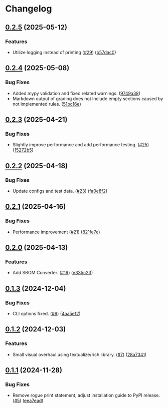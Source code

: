 # Changelog

## [0.2.5](https://github.com/BorekZnovustvoritel/SBOM-Grader/compare/v0.2.4...v0.2.5) (2025-05-12)


### Features

* Utilize logging instead of printing ([#29](https://github.com/BorekZnovustvoritel/SBOM-Grader/issues/29)) ([b57dac0](https://github.com/BorekZnovustvoritel/SBOM-Grader/commit/b57dac0c93358b971f50a30db7a881a101b1967a))

## [0.2.4](https://github.com/BorekZnovustvoritel/SBOM-Grader/compare/v0.2.3...v0.2.4) (2025-05-08)


### Bug Fixes

* Added mypy validation and fixed related warnings. ([9749a38](https://github.com/BorekZnovustvoritel/SBOM-Grader/commit/9749a381dc9ca8b52dd4b60b27da26c720624521))
* Markdown output of grading does not include empty sections caused by not implemented rules. ([51bc16e](https://github.com/BorekZnovustvoritel/SBOM-Grader/commit/51bc16e3e508fe0a393bc8a80bf3247e920c041b))

## [0.2.3](https://github.com/BorekZnovustvoritel/SBOM-Grader/compare/v0.2.2...v0.2.3) (2025-04-21)


### Bug Fixes

* Slightly improve performance and add performance testing. ([#25](https://github.com/BorekZnovustvoritel/SBOM-Grader/issues/25)) ([15272b5](https://github.com/BorekZnovustvoritel/SBOM-Grader/commit/15272b53a4b0aac1ec7eba1d1f01024debd77092))

## [0.2.2](https://github.com/BorekZnovustvoritel/SBOM-Grader/compare/v0.2.1...v0.2.2) (2025-04-18)


### Bug Fixes

* Update configs and test data. ([#23](https://github.com/BorekZnovustvoritel/SBOM-Grader/issues/23)) ([fa0e8f2](https://github.com/BorekZnovustvoritel/SBOM-Grader/commit/fa0e8f2f3b86c8db3388a54aec42c7424fb2544e))

## [0.2.1](https://github.com/BorekZnovustvoritel/SBOM-Grader/compare/v0.2.0...v0.2.1) (2025-04-16)


### Bug Fixes

* Performance improvement  ([#21](https://github.com/BorekZnovustvoritel/SBOM-Grader/issues/21)) ([821fe7e](https://github.com/BorekZnovustvoritel/SBOM-Grader/commit/821fe7ea0c86134fa2301748bda53b81bdcd1abe))

## [0.2.0](https://github.com/BorekZnovustvoritel/SBOM-Grader/compare/v0.1.3...v0.2.0) (2025-04-13)


### Features

* Add SBOM Converter. ([#19](https://github.com/BorekZnovustvoritel/SBOM-Grader/issues/19)) ([e335c23](https://github.com/BorekZnovustvoritel/SBOM-Grader/commit/e335c23e6ffa5e4cee6d72c63effc11c6b8f0273))

## [0.1.3](https://github.com/BorekZnovustvoritel/SBOM-Grader/compare/v0.1.2...v0.1.3) (2024-12-04)


### Bug Fixes

* CLI options fixed. ([#9](https://github.com/BorekZnovustvoritel/SBOM-Grader/issues/9)) ([4aa5ef2](https://github.com/BorekZnovustvoritel/SBOM-Grader/commit/4aa5ef26584119a0e5aff4c108f44eb6cea6f61a))

## [0.1.2](https://github.com/BorekZnovustvoritel/SBOM-Grader/compare/v0.1.1...v0.1.2) (2024-12-03)


### Features

* Small visual overhaul using textualize/rich library. ([#7](https://github.com/BorekZnovustvoritel/SBOM-Grader/issues/7)) ([28a7341](https://github.com/BorekZnovustvoritel/SBOM-Grader/commit/28a73411ef0a4cf572ed61446e1c4a7d9e8e00b9))

## [0.1.1](https://github.com/BorekZnovustvoritel/SBOM-Grader/compare/v0.1.0...v0.1.1) (2024-11-28)


### Bug Fixes

* Remove rogue print statement, adjust installation guide to PyPI release. ([#5](https://github.com/BorekZnovustvoritel/SBOM-Grader/issues/5)) ([eea7ead](https://github.com/BorekZnovustvoritel/SBOM-Grader/commit/eea7eade09f3b687c6348c6cd9b2affb47ad8c10))
